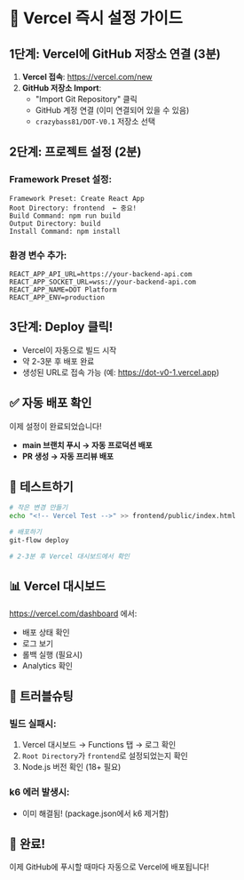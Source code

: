 # 🚀 Vercel 즉시 설정 가이드

## 1단계: Vercel에 GitHub 저장소 연결 (3분)

1. **Vercel 접속**: https://vercel.com/new
2. **GitHub 저장소 Import**:
   - "Import Git Repository" 클릭
   - GitHub 계정 연결 (이미 연결되어 있을 수 있음)
   - `crazybass81/DOT-V0.1` 저장소 선택

## 2단계: 프로젝트 설정 (2분)

### Framework Preset 설정:
```
Framework Preset: Create React App
Root Directory: frontend  ← 중요!
Build Command: npm run build
Output Directory: build
Install Command: npm install
```

### 환경 변수 추가:
```
REACT_APP_API_URL=https://your-backend-api.com
REACT_APP_SOCKET_URL=wss://your-backend-api.com
REACT_APP_NAME=DOT Platform
REACT_APP_ENV=production
```

## 3단계: Deploy 클릭!

- Vercel이 자동으로 빌드 시작
- 약 2-3분 후 배포 완료
- 생성된 URL로 접속 가능 (예: https://dot-v0-1.vercel.app)

## ✅ 자동 배포 확인

이제 설정이 완료되었습니다!
- **main 브랜치 푸시 → 자동 프로덕션 배포**
- **PR 생성 → 자동 프리뷰 배포**

## 🎯 테스트하기

```bash
# 작은 변경 만들기
echo "<!-- Vercel Test -->" >> frontend/public/index.html

# 배포하기
git-flow deploy

# 2-3분 후 Vercel 대시보드에서 확인
```

## 📊 Vercel 대시보드

https://vercel.com/dashboard 에서:
- 배포 상태 확인
- 로그 보기
- 롤백 실행 (필요시)
- Analytics 확인

## 🚨 트러블슈팅

### 빌드 실패시:
1. Vercel 대시보드 → Functions 탭 → 로그 확인
2. `Root Directory`가 `frontend`로 설정되었는지 확인
3. Node.js 버전 확인 (18+ 필요)

### k6 에러 발생시:
- 이미 해결됨! (package.json에서 k6 제거함)

## 🎉 완료!

이제 GitHub에 푸시할 때마다 자동으로 Vercel에 배포됩니다!